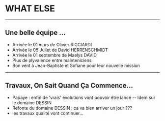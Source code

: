 # WHAT ELSE

---

## Une belle équipe ...

- Arrivée le 01 mars de Olivier RICCIARDI
- Arrivée le 05 Jullet de David HERRENSCHMIDT
- Arrivée le 01 septembre de Maelys DAVID
- Plus de plyvalence entre mainteniciens
- Bon vent à Jean-Baptiste et Sofiane pour leur nouvelle mission

---

## Travaux, On Sait Quand Ça Commence...

- Papaye : enfin de 'vrais' évolutions vont pouvoir être lancé
-- Idem sur le domaine DESSIN 
- Refonte du domaine DESSIN : ca va bien arriver un jour ???
- les travaux qualité vont continuer...


